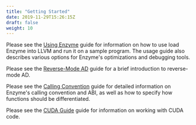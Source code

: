 ```yaml
---
title: "Getting Started"
date: 2019-11-29T15:26:15Z
draft: false
weight: 10
---
```


Please see the [Using Enzyme](/getting_started/UsingEnzyme) guide for information on how to use load Enzyme into LLVM and run it on a sample program. The usage guide also describes various options for Enzyme's optimizations and debugging tools.

Please see the [Reverse-Mode AD](/getting_started/ReverseMode) guide for a brief introduction to reverse-mode AD.

Please see the [Calling Convention](/getting_started/CallingConvention) guide for detailed information on Enzyme's calling convention and ABI, as well as how to specify how functions should be differentiated.

Please see the [CUDA Guide](/getting_started/CUDAGuide) guide for information on working with CUDA code.